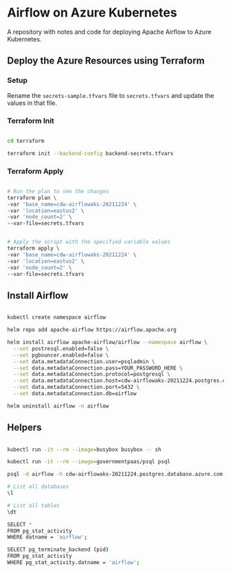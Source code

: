 # Airflow on Azure Kubernetes

A repository with notes and code for deploying Apache Airflow to Azure Kubernetes.

## Deploy the Azure Resources using Terraform

### Setup

Rename the `secrets-sample.tfvars` file to `secrets.tfvars` and update the values in that file.

### Terraform Init

```bash

cd terraform

terraform init --backend-config backend-secrets.tfvars

```

### Terraform Apply

```bash

# Run the plan to see the changes
terraform plan \
-var 'base_name=cdw-airflowaks-20211224' \
-var 'location=eastus2' \
-var 'node_count=2' \
--var-file=secrets.tfvars


# Apply the script with the specified variable values
terraform apply \
-var 'base_name=cdw-airflowaks-20211224' \
-var 'location=eastus2' \
-var 'node_count=2' \
--var-file=secrets.tfvars

```

## Install Airflow

```bash

kubectl create namespace airflow

helm repo add apache-airflow https://airflow.apache.org

helm install airflow apache-airflow/airflow --namespace airflow \
  --set postresql.enabled=false \
  --set pgbouncer.enabled=false \
  --set data.metadataConnection.user=psqladmin \
  --set data.metadataConnection.pass=YOUR_PASSWORD_HERE \
  --set data.metadataConnection.protocol=postgresql \
  --set data.metadataConnection.host=cdw-airflowaks-20211224.postgres.database.azure.com \
  --set data.metadataConnection.port=5432 \
  --set data.metadataConnection.db=airflow

helm uninstall airflow -n airflow

```

## Helpers

```bash

kubectl run -it --rm --image=busybox busybox -- sh

kubectl run -it --rm --image=governmentpaas/psql psql

psql -d airflow -h cdw-airflowaks-20211224.postgres.database.azure.com -U psqladmin --password

# List all databases
\l

# List all tables
\dt

SELECT *
FROM pg_stat_activity
WHERE datname = 'airflow';

SELECT pg_terminate_backend (pid)
FROM pg_stat_activity
WHERE pg_stat_activity.datname = 'airflow';

```